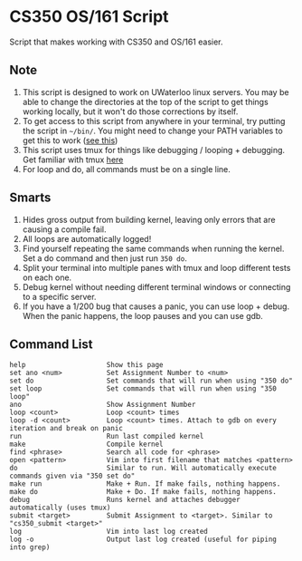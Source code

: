 # CS350 OS/161 Script
Script that makes working with CS350 and OS/161 easier.

## Note
1. This script is designed to work on UWaterloo linux servers. You may be able to change the directories at the top of the script to get things working locally, but it won't do those corrections by itself.
2. To get access to this script from anywhere in your terminal, try putting the script in `~/bin/`. You might need to change your PATH variables to get this to work ([see this](https://askubuntu.com/a/465113))
3. This script uses tmux for things like debugging / looping + debugging. Get familiar with tmux [here](https://hackernoon.com/a-gentle-introduction-to-tmux-8d784c404340)
4. For loop and do, all commands must be on a single line.

## Smarts
1. Hides gross output from building kernel, leaving only errors that are causing a compile fail.
2. All loops are automatically logged!
3. Find yourself repeating the same commands when running the kernel. Set a do command and then just run `350 do`.
4. Split your terminal into multiple panes with tmux and loop different tests on each one.
5. Debug kernel without needing different terminal windows or connecting to a specific server.
6. If you have a 1/200 bug that causes a panic, you can use loop + debug. When the panic happens, the loop pauses and you can use gdb.

## Command List
```
help                    Show this page
set ano <num>           Set Assignment Number to <num>
set do                  Set commands that will run when using "350 do"
set loop                Set commands that will run when using "350 loop"
ano                     Show Assignment Number
loop <count>            Loop <count> times
loop -d <count>         Loop <count> times. Attach to gdb on every iteration and break on panic
run                     Run last compiled kernel
make                    Compile kernel
find <phrase>           Search all code for <phrase>
open <pattern>          Vim into first filename that matches <pattern>
do                      Similar to run. Will automatically execute commands given via "350 set do"
make run                Make + Run. If make fails, nothing happens.
make do                 Make + Do. If make fails, nothing happens.
debug                   Runs kernel and attaches debugger automatically (uses tmux)
submit <target>         Submit Assignment to <target>. Similar to "cs350_submit <target>"
log                     Vim into last log created
log -o                  Output last log created (useful for piping into grep)
```
